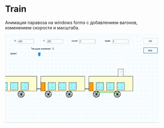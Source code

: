 # Train
Анимация паравоза на windows forms с добавлением вагонов, изменением скорости и масштаба.

![Alt Text](https://github.com/Alexey9741/Train/blob/master/images/TRAIN_Form_2020-12-21_01-10-10.gif?raw=true)
